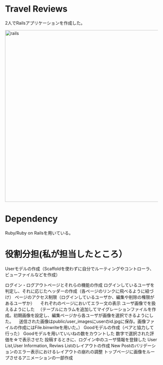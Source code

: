 # Travel Reviews
2人でRailsアプリケーションを作成した。

<img width="567" alt="rails" src="https://user-images.githubusercontent.com/65856455/89713114-73f3bd80-d9d0-11ea-9861-0d622faed37b.PNG">

# Dependency
Ruby/Ruby on Railsを用いている。

# 役割分担(私が担当したところ）
Userモデルの作成（Scaffoldを使わずに自分でルーティングやコントローラ、ビューファイルなどを作成）

ログイン・ログアウトページとそれらの機能の作成
ログインしているユーザを判定し、それに応じたヘッダーの作成（各ページのリンクに飛べるように紐づけ）
ページのアクセス制限（ログインしているユーザか、編集や削除の権限があるユーザか）
　それぞれのページにおいてエラー文の表示
ユーザ画像でを扱えるようにした
　（テーブルにカラムを追加してマイグレーションファイルを作成。初期画像を設定し、編集ページから各ユーザが画像を選択できるようにした。
 　送信された画像はpublic/user_imagesにuserのid.jpgに保存。画像ファイルの作成にはFile.binwriteを用いた。）
Goodモデルの作成（ペアと協力して行った）
Goodモデルを用いていいねの数をカウントした
数字で選択された評価を☆で表示させた
投稿するときに、ログイン中のユーザ情報を登録した
User List,User Information, Reviws Listのレイアウトの作成
New Postのバリデーションのエラー表示におけるレイアウトの崩れの調整
トップページに画像をループさせるアニメーションの一部作成
